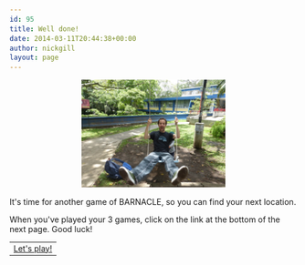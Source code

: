 ```yaml
---
id: 95
title: Well done!
date: 2014-03-11T20:44:38+00:00
author: nickgill
layout: page
---
```


<p align="center">
<img src="../sb13.JPG" width="50%" alt="legend" />
</p>
<p>
It's time for another game of BARNACLE, so you can find your next location.
</p>
<p>
When you've played your 3 games, click on the link at the bottom of the next page. Good luck!
</p>
<table width="100%" cellspacing="20">
  <tr><td align="center"><a href = "p14.html">Let's play!</a></td></tr>
</table>
